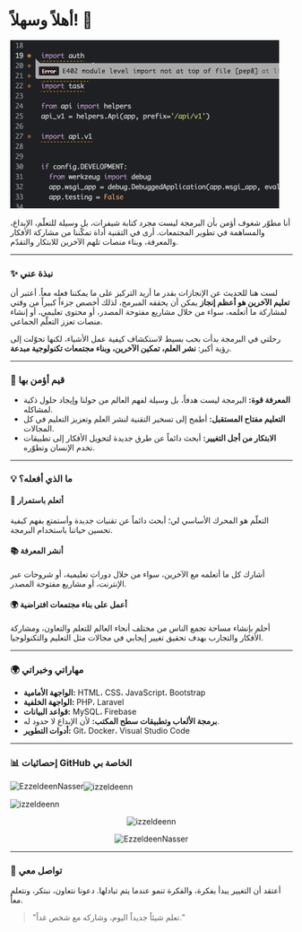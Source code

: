 # أهلاً وسهلاً! 👋

![Innovative Developer](./9WsD.gif)

أنا مطوّر شغوف أؤمن بأن البرمجة ليست مجرد كتابة شيفرات، بل وسيلة للتعلّم، الإبداع، والمساهمة في تطوير المجتمعات. أرى في التقنية أداة تمكّننا من مشاركة الأفكار والمعرفة، وبناء منصات تلهم الآخرين للابتكار والتقدّم.

---

### ✨ **نبذة عني**

لست هنا للحديث عن الإنجازات بقدر ما أريد التركيز على ما يمكننا فعله معاً. أعتبر أن **تعليم الآخرين هو أعظم إنجاز** يمكن أن يحققه المبرمج، لذلك أخصص جزءاً كبيراً من وقتي لمشاركة ما أتعلمه، سواء من خلال مشاريع مفتوحة المصدر، أو محتوى تعليمي، أو إنشاء منصات تعزز التعلّم الجماعي.

رحلتي في البرمجة بدأت بحب بسيط لاستكشاف كيفية عمل الأشياء، لكنها تحوّلت إلى رؤية أكبر: **نشر العلم، تمكين الآخرين، وبناء مجتمعات تكنولوجية مبدعة**.

---

### 🌟 **قيم أؤمن بها**
- **المعرفة قوة:** البرمجة ليست هدفاً، بل وسيلة لفهم العالم من حولنا وإيجاد حلول ذكية لمشاكله.
- **التعليم مفتاح المستقبل:** أطمح إلى تسخير التقنية لنشر العلم وتعزيز التعليم في كل المجالات.
- **الابتكار من أجل التغيير:** أبحث دائماً عن طرق جديدة لتحويل الأفكار إلى تطبيقات تخدم الإنسان وتطوّره.

---

### 💡 **ما الذي أفعله؟**
#### **🧠 أتعلم باستمرار**
التعلّم هو المحرك الأساسي لي؛ أبحث دائماً عن تقنيات جديدة وأستمتع بفهم كيفية تحسين حياتنا باستخدام البرمجة.

#### **📚 أنشر المعرفة**
أشارك كل ما أتعلمه مع الآخرين، سواء من خلال دورات تعليمية، أو شروحات عبر الإنترنت، أو مشاريع مفتوحة المصدر.

#### **🌍 أعمل على بناء مجتمعات افتراضية**
أحلم بإنشاء مساحة تجمع الناس من مختلف أنحاء العالم للتعلم والتعاون، ومشاركة الأفكار والتجارب بهدف تحقيق تغيير إيجابي في مجالات مثل التعليم والتكنولوجيا.

---

### 🌍 **مهاراتي وخبراتي**
- **الواجهة الأمامية:** HTML، CSS، JavaScript، Bootstrap  
- **الواجهة الخلفية:** PHP، Laravel  
- **قواعد البيانات:** MySQL، Firebase  
- **برمجة الألعاب وتطبيقات سطح المكتب:** لأن الإبداع لا حدود له.  
- **أدوات التطوير:** Git، Docker، Visual Studio Code  

---

### 📊 **إحصائيات GitHub الخاصة بي**
<p>
  <img align="left" src="https://github-readme-stats.vercel.app/api/top-langs?username=izzeldeenn&show_icons=true&locale=ar&layout=compact" alt="EzzeldeenNasser" />
</p>
<p>
  <img align="center" src="https://github-readme-stats.vercel.app/api?username=izzeldeenn&show_icons=true&locale=ar" alt="izzeldeenn" />
</p>

<p align="left">
  <img src="https://github-profile-trophy.vercel.app/?username=izzeldeenn" alt="izzeldeenn" />
</p>

<p align="center">
  <img src="https://github-readme-streak-stats.herokuapp.com/?user=izzeldeenn" alt="izzeldeenn">
</p>

<p align="center">
  <img src="https://github-readme-activity-graph.vercel.app/graph/?username=izzeldeenn&bg_color=RRGGBBAA&title_color=00abf0&color=00abf0&line=00abf0&point=DEDEDE&hide_border=true&custom_title=مخطط%20المساهمات" alt="EzzeldeenNasser"/>
</p>

---

### 🤝 **تواصل معي**
أعتقد أن التغيير يبدأ بفكرة، والفكرة تنمو عندما يتم تبادلها. دعونا نتعاون، نبتكر، ونتعلم معاً.

> "تعلم شيئاً جديداً اليوم، وشاركه مع شخص غداً."
